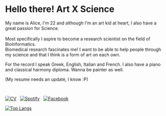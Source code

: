 
<h1>
Hello there! Art X Science
</h1>


My name is Alice, I'm 22 and although I'm an art kid at heart, I also have a great passion for Science.
<br>
<br>
Most specifically I aspire to become a research scientist on the field of Bioinformatics.
<br>
Biomedical research fascinates me! I want to be able to help people through my science and that I think is a form of art on each own.
<br>

For the record I speak Greek, English, Italian and French. I also have a piano and classical harmony diploma. Wanna be painter as well.
<br>

(My resume needs an update, I know :P)

<br>

<!-- social media buttons -->
[![CV][8_icon]][6]
&nbsp;
[![Spotify][5_icon]][5]
&nbsp;
[![Facebook][6_icon]][2]
&nbsp;

<!-- <br> -->

<!-- links to social media icons -->
<!-- icons without padding -->
[5_icon]: https://img.shields.io/badge/Spotify-1ED760?&style=for-the-badge-m&logo=spotify&logoColor=black
[6_icon]: https://img.shields.io/badge/Facebook-1877F2?style=for-the-badge-m&logo=facebook&logoColor=black
[8_icon]: https://img.shields.io/badge/Resumé-4285F4?style=for-the-badge-m&logo=google-drive&logoColor=black

<!-- links to social media accounts -->
[2]: http://www.facebook.com/profile.php?id=100004037878472
[5]:https://open.spotify.com/user/31ygimx3yd2mxkc6whwbo3rcwuli
[6]: https://drive.google.com/file/d/1BP8OiaiONBuHKC_NMu9n3WrhZDefqLpx/view?usp=share_link


[![Top Langs](https://github-readme-stats.vercel.app/api/top-langs/?username=AliceTsDa&theme=nord&hide_border=True&layout=compact&card_width=444&langs_count=10)](https://github.com/AliceTsDa/github-readme-stats)
<!-- &exclude_repo=asr-tts-class-2021)]-->
<!---
AliceTsDa/AliceTsDa is a ✨ special ✨ repository because its `README.md` (this file) appears on your GitHub profile.
You can click the Preview link to take a look at your changes.
--->
